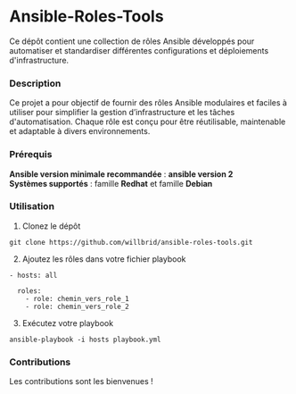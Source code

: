 # Ansible-Roles-Tools

Ce dépôt contient une collection de rôles Ansible développés pour automatiser et standardiser différentes configurations et déploiements d'infrastructure.

### Description

Ce projet a pour objectif de fournir des rôles Ansible modulaires et faciles à utiliser pour simplifier la gestion d’infrastructure et les tâches d'automatisation. Chaque rôle est conçu pour être réutilisable, maintenable et adaptable à divers environnements.

### Prérequis

**Ansible version minimale recommandée** : **ansible version 2** <br>
**Systèmes supportés** : famille **Redhat** et famille **Debian**

### Utilisation

1. Clonez le dépôt

```
git clone https://github.com/willbrid/ansible-roles-tools.git
```

2. Ajoutez les rôles dans votre fichier playbook

```
- hosts: all

  roles:
    - role: chemin_vers_role_1
    - role: chemin_vers_role_2
```

3. Exécutez votre playbook

```
ansible-playbook -i hosts playbook.yml
```

### Contributions

Les contributions sont les bienvenues !